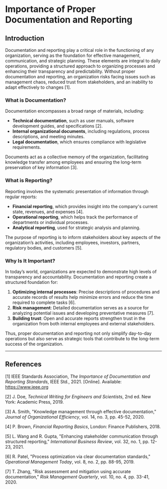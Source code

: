 # Importance of Proper Documentation and Reporting

## Introduction

Documentation and reporting play a critical role in the functioning of any organization, serving as the foundation for effective management, communication, and strategic planning. These elements are integral to daily operations, providing a structured approach to organizing processes and enhancing their transparency and predictability. Without proper documentation and reporting, an organization risks facing issues such as management chaos, reduced trust from stakeholders, and an inability to adapt effectively to changes [1].

### What is Documentation?

Documentation encompasses a broad range of materials, including:

- **Technical documentation**, such as user manuals, software development guides, and specifications [2].
- **Internal organizational documents**, including regulations, process descriptions, and meeting minutes.
- **Legal documentation**, which ensures compliance with legislative requirements.

Documents act as a collective memory of the organization, facilitating knowledge transfer among employees and ensuring the long-term preservation of key information [3].

### What is Reporting?

Reporting involves the systematic presentation of information through regular reports:

- **Financial reporting**, which provides insight into the company's current state, revenues, and expenses [4].
- **Operational reporting**, which helps track the performance of departments or individual processes.
- **Analytical reporting**, used for strategic analysis and planning.

The purpose of reporting is to inform stakeholders about key aspects of the organization’s activities, including employees, investors, partners, regulatory bodies, and customers [5].

### Why Is It Important?

In today’s world, organizations are expected to demonstrate high levels of transparency and accountability. Documentation and reporting create a structured foundation for:

1. **Optimizing internal processes**: Precise descriptions of procedures and accurate records of results help minimize errors and reduce the time required to complete tasks [6].
2. **Risk management**: Detailed documentation serves as a source for analyzing potential issues and developing preventative measures [7].
3. **Building trust**: Open and accurate reports strengthen trust in the organization from both internal employees and external stakeholders.

Thus, proper documentation and reporting not only simplify day-to-day operations but also serve as strategic tools that contribute to the long-term success of the organization.

---

## References

[1] IEEE Standards Association, *The Importance of Documentation and Reporting Standards*, IEEE Std., 2021. [Online]. Available: https://www.ieee.org

[2] J. Doe, *Technical Writing for Engineers and Scientists*, 2nd ed. New York: Academic Press, 2019.

[3] A. Smith, "Knowledge management through effective documentation," *Journal of Organizational Efficiency*, vol. 14, no. 3, pp. 45-52, 2020.

[4] P. Brown, *Financial Reporting Basics*, London: Finance Publishers, 2018.

[5] L. Wang and R. Gupta, "Enhancing stakeholder communication through structured reporting," *International Business Review*, vol. 32, no. 1, pp. 12-23, 2021.

[6] R. Patel, "Process optimization via clear documentation standards," *Operational Management Today*, vol. 8, no. 2, pp. 88-95, 2019.

[7] T. Zhang, "Risk assessment and mitigation using accurate documentation," *Risk Management Quarterly*, vol. 10, no. 4, pp. 33-41, 2020.

